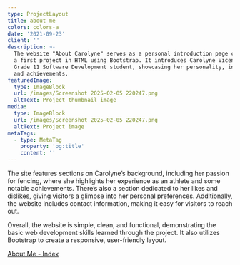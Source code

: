 ```yaml
---
type: ProjectLayout
title: about me
colors: colors-a
date: '2021-09-23'
client: ''
description: >-
  The website "About Carolyne" serves as a personal introduction page created as
  a first project in HTML using Bootstrap. It introduces Carolyne Vicencio, a
  Grade 11 Software Development student, showcasing her personality, interests,
  and achievements. 
featuredImage:
  type: ImageBlock
  url: /images/Screenshot 2025-02-05 220247.png
  altText: Project thumbnail image
media:
  type: ImageBlock
  url: /images/Screenshot 2025-02-05 220247.png
  altText: Project image
metaTags:
  - type: MetaTag
    property: 'og:title'
    content: ''
---
```

The site features sections on Carolyne’s background, including her passion for fencing, where she highlights her experience as an athlete and some notable achievements. There’s also a section dedicated to her likes and dislikes, giving visitors a glimpse into her personal preferences. Additionally, the website includes contact information, making it easy for visitors to reach out.

Overall, the website is simple, clean, and functional, demonstrating the basic web development skills learned through the project. It also utilizes Bootstrap to create a responsive, user-friendly layout.

[About Me - Index](https://aboutcarolyne.netlify.app/)

